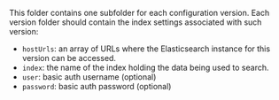 This folder contains one subfolder for each configuration version. 
Each version folder should contain the index settings associated with such version:

- `hostUrls`: an array of URLs where the Elasticsearch instance for this
version can be accessed.
- `index`: the name of the index holding the data being used to search.
- `user`: basic auth username (optional)
- `password`: basic auth password (optional)

